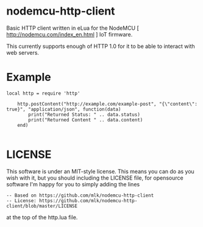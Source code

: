 # nodemcu-http-client
Basic HTTP client written in eLua for the NodeMCU [ http://nodemcu.com/index_en.html ] IoT firmware.

This currently supports enough of HTTP 1.0 for it to be able to interact with web servers.

# Example

```
local http = require 'http'

    http.postContent("http://example.com/example-post", "{\"content\": true}", "application/json", function(data) 
        print("Returned Status: " .. data.status)
        print("Returned Content " .. data.content)
    end)


```

# LICENSE

This software is under an MIT-style license. This means you can do as you wish with it, but you should including the LICENSE file, for opensource software I'm happy for you to simply adding the lines
```
-- Based on https://github.com/mlk/nodemcu-http-client
-- License: https://github.com/mlk/nodemcu-http-client/blob/master/LICENSE
```
at the top of the http.lua file. 
